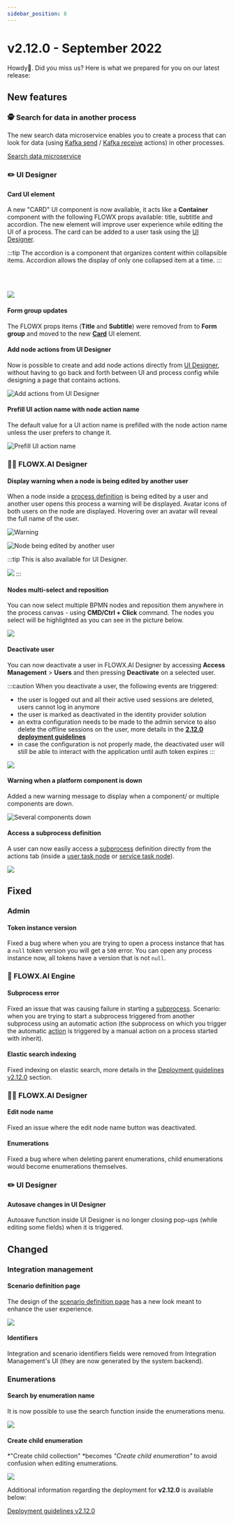 ```yaml
---
sidebar_position: 8
---
```


# v2.12.0 - September 2022

Howdy:wave:. Did you miss us? Here is what we prepared for you on our latest release:

## **New features**

### 🕵️ Search for data in another process

The new search data microservice enables you to create a process that can look for data (using [Kafka send](../../docs/building-blocks/node/message-send-received-task-node#configuring-a-message-send-task-node) / [Kafka receive](../../docs/building-blocks/node/message-send-received-task-node#configuring-a-message-receive-task-node) actions) in other processes.

[Search data microservice](../../docs/platform-deep-dive/core-components/core-extensions/search-data-service)

### :pencil2: UI Designer

#### Card UI element

 A new "CARD" UI component is now available, it acts like a **Container** component with the following FLOWX props available: title, subtitle and accordion. The new element will improve user experience while editing the UI of a process.  The card can be added to a user task using the [UI Designer](../../docs/building-blocks/ui-designer).

:::tip
The accordion is a component that organizes content within collapsible items. Accordion allows the display of only one collapsed item at a time.
:::

<br></br>

![](../img/card_element1.gif)

#### Form group updates

The FLOWX props items (**Title** and **Subtitle**) were removed from to **Form group** and moved to the new [**Card**](#card-ui-element) UI element.

#### Add node actions from UI Designer

Now is possible to create and add node actions directly from [UI Designer](../../docs/building-blocks/ui-designer), without having to go back and forth between UI and process config while designing a page that contains actions.

![Add actions from UI Designer](../img/add_actions_from_UI.gif)

#### Prefill UI action name with node action name

The default value for a UI action name is prefilled with the node action name unless the user prefers to change it.

![Prefill UI action name](../img/prefill_UI_action_name.gif)

### 👩‍🏭 FLOWX.AI Designer

#### Display warning when a node is being edited by another user

When a node inside a [process definition](../../docs/building-blocks/process/process-definition) is being edited by a user and another user opens this process a warning will be displayed. Avatar icons of both users on the node are displayed. Hovering over an avatar will reveal the full name of the user.

![Warning](../img/node_being_edited.png)

![Node being edited by another user](../img/another_user.png)

:::tip
This is also available for UI Designer.

![](../img/UI_designer_multi_user.png)
:::

#### Nodes multi-select and reposition

You can now select multiple BPMN nodes and reposition them anywhere in the process canvas - using **CMD/Ctrl + Click** command. The nodes you select will be highlighted as you can see in the picture below.

![](../img/250_copy_paste.png)

#### Deactivate user

You can now deactivate a user in FLOWX.AI Designer by accessing **Access Management** > **Users** and then pressing **Deactivate** on a selected user.

:::caution
When you deactivate a user, the following events are triggered:
* the user is logged out and all their active used sessions are deleted, users cannot log in anymore
* the user is marked as deactivated in the identity provider solution 
* an extra configuration needs to be made to the admin service to also delete the offline sessions on the user, more details in the [**2.12.0 deployment guidelines**](deployment-guidelines-v2.12.0.md)
* in case the configuration is not properly made, the deactivated user will still be able to interact with the application until auth token expires
:::

![](../img/deactivate_user.png)

#### Warning when a platform component is down

Added a new warning message to display when a component/ or multiple components are down.

![Several components down](../img/components_down.png)

#### Access a subprocess definition

A user can now easily access a [subprocess](../../docs/building-blocks/process/subprocess) definition directly from the actions tab (inside a [user task node](../../docs/building-blocks/node/user-task-node) or [service task node](../../docs/building-blocks/node/task-node)).

![](../img/action_with_subprocess_action.png)

## **Fixed**

### Admin

#### Token instance version

Fixed a bug where when you are trying to open a process instance that has a `null` token version you will get a `500` error.  You can open any process instance now, all tokens have a version that is not `null`.

### :steam_locomotive: FLOWX.AI Engine

#### Subprocess error

Fixed an issue that was causing failure in starting a [subprocess](../../docs/building-blocks/process/subprocess). Scenario: when you are trying to start a subprocess triggered from another subprocess using an automatic action (the subprocess on which you trigger the automatic [action](../../docs/building-blocks/actions) is triggered by a manual action on a process started with inherit).

#### Elastic search indexing

Fixed indexing on elastic search, more details in the [Deployment guidelines v2.12.0](./deployment-guidelines-v2.12.0.md) section.

### 👩‍🏭 FLOWX.AI Designer

#### Edit node name

Fixed an issue where the edit node name button was deactivated.

#### Enumerations

Fixed a bug where when deleting parent enumerations, child enumerations would become enumerations themselves.

### :pencil2: UI Designer

#### Autosave changes in UI Designer

Autosave function inside UI Designer is no longer closing pop-ups (while editing some fields) when it is triggered. 

## **Changed**

### Integration management

#### Scenario definition page

The design of the [scenario definition page](../../docs/platform-deep-dive/core-components/core-extensions/integration-management#adding-new-scenarios) has a new look meant to enhance the user experience.

![](../img/scenario_redesign.png)

#### Identifiers

Integration and scenario identifiers fields were removed from Integration Management's UI (they are now generated by the system backend).

### Enumerations 

#### Search by enumeration name

It is now possible to use the search function inside the enumerations menu.

![](../img/enumerations_search.png)

#### Create child enumeration

*"Create child collection" *becomes *"Create child enumeration"* to avoid confusion when editing enumerations.

![](../img/create_child_enum.png)


Additional information regarding the deployment for **v2.12.0** is available below:

[Deployment guidelines v2.12.0](deployment-guidelines-v2.12.0)



